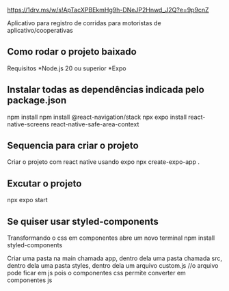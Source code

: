 https://1drv.ms/w/s!ApTacXPBEkmHg9h-DNeJP2Hnwd_J2Q?e=9p9cnZ

Aplicativo para registro de corridas para motoristas de aplicativo/cooperativas


## Como rodar o projeto baixado
 Requisitos
 *Node.js 20 ou superior
 *Expo

## Instalar todas as dependências indicada pelo package.json
 npm install
npm install @react-navigation/stack
npx expo install react-native-screens react-native-safe-area-context

## Sequencia para criar o projeto
 Criar o projeto com react native usando expo
 npx create-expo-app .

## Excutar o projeto
 npx expo start

## Se quiser usar styled-components
Transformando o css em componentes
 abre um novo terminal
 npm install styled-components

 Criar uma pasta na main chamada app,
 dentro dela uma pasta chamada src,
 dentro dela uma pasta styles,
 dentro dela um arquivo custom.js
 //o arquivo pode ficar em js pois o componentes css permite converter em componentes js
